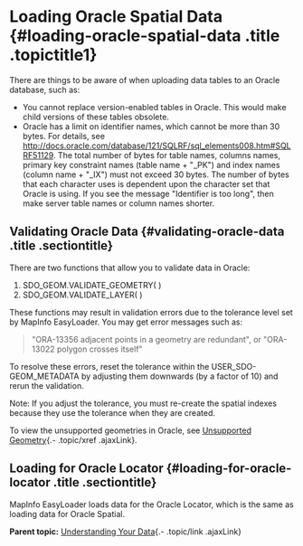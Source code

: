 Loading Oracle Spatial Data {#loading-oracle-spatial-data .title .topictitle1}
===========================

<div class="body conbody">

<div class="p">

There are things to be aware of when uploading data tables to an Oracle database, such as:
-   You cannot replace version-enabled tables in Oracle. This would make child versions of these tables obsolete.
-   Oracle has a limit on identifier names, which cannot be more than 30 bytes. For details, see <http://docs.oracle.com/database/121/SQLRF/sql_elements008.htm#SQLRF51129>. The total number of bytes for table names, columns names, primary key constraint names (table name + "\_PK") and index names (column name + "\_IX") must not exceed 30 bytes. The number of bytes that each character uses is dependent upon the character set that Oracle is using. If you see the message "Identifier is too long", then make server table names or column names shorter.

</div>

<div id="loadingoraclespatialdata__validatingoracledata" class="section">

Validating Oracle Data {#validating-oracle-data .title .sectiontitle}
----------------------

There are two functions that allow you to validate data in Oracle:

1.  SDO\_GEOM.VALIDATE\_GEOMETRY( )
2.  SDO\_GEOM.VALIDATE\_LAYER( )

These functions may result in validation errors due to the tolerance level set by MapInfo EasyLoader. You may get error messages such as:

> "ORA-13356 adjacent points in a geometry are redundant", or "ORA-13022 polygon crosses itself"

To resolve these errors, reset the tolerance within the USER\_SDO-GEOM\_METADATA by adjusting them downwards (by a factor of 10) and rerun the validation.

<div class="note note">

<span class="notetitle">Note:</span> If you adjust the tolerance, you must re-create the spatial indexes because they use the tolerance when they are created.

</div>

To view the unsupported geometries in Oracle, see [Unsupported Geometry](guide/uploading/unsupportedgeometry.html){.- .topic/xref .ajaxLink}.

</div>

<div id="loadingoraclespatialdata__loadingfororaclelocator" class="section">

Loading for Oracle Locator {#loading-for-oracle-locator .title .sectiontitle}
--------------------------

MapInfo EasyLoader loads data for the Oracle Locator, which is the same as loading data for Oracle Spatial.

</div>

</div>

<div class="related-links" functx="http://www.functx.com">

<div class="related-links-title">

</div>

<div class="familylinks">

<div class="parentlink">

**Parent topic:** [Understanding Your Data](guide/uploading/../../guide/uploading/understandingyourdata.html){.- .topic/link .ajaxLink}

</div>

</div>

</div>
